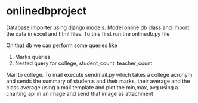 # onlinedbproject

Database importer using django models. Model online db class and import the data in excel and html files. To this first run the onlinedb.py file

 On that db we can perform some queries like 
  1. Marks queries
  2. Nested query for college, student_count, teacher_count

Mail to college. To mail execute sendmail.py which takes a college acronym and sends
the summary of students and their marks, their average and the class average using a mail template and plot the min,max, avg using a charting api in an image and send that image as attachment
